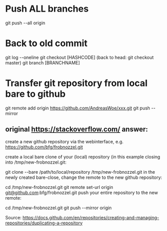 # Push ALL branches
git push --all origin

# Back to old commit
git log --oneline
git checkout [HASHCODE] (back to head: git checkout master)
git branch [BRANCHNAME]

# Transfer git repository from local bare to github
git remote add origin https://github.com/AndreasWoe/xxx.git
git push --mirror

original https://stackoverflow.com/ answer:
-------------------------------------------
create a new github repository via the webinterface, e.g. https://github.com/bfg/frobnozzel.git

create a local bare clone of your (local) repository (in this example closing into /tmp/new-frobnozzel.git:

git clone --bare /path/to/local/repository /tmp/new-frobnozzel.git
in the newly created bare-close, change the remote to the new github repository:

cd /tmp/new-frobnozzel.git
git remote set-url origin git@github.com:bfg/frobnozzel.git
push your entire repository to the new remote:

cd /tmp/new-frobnozzel.git
git push --mirror origin

Source: https://docs.github.com/en/repositories/creating-and-managing-repositories/duplicating-a-repository

